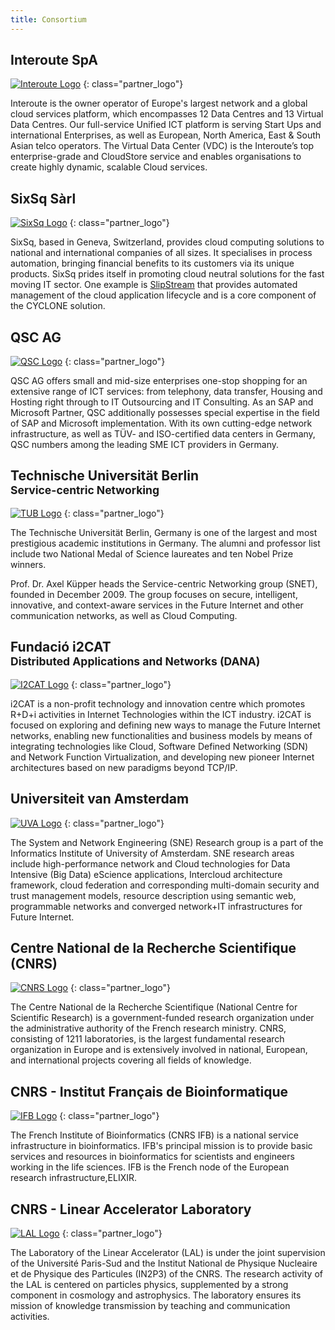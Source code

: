 ```yaml
---
title: Consortium
---
```

## Interoute SpA

[![Interoute Logo](/assets/images/logo_interoute.jpg)](http://www.interoute.com)
{: class="partner_logo"}

Interoute is the owner operator of Europe's largest network and a global cloud services platform, which encompasses 12 Data Centres and 13 Virtual Data Centres. Our full-service Unified ICT platform is serving Start Ups and international Enterprises, as well as European, North America, East & South Asian telco operators. The Virtual Data Center (VDC) is the Interoute’s top enterprise-grade and CloudStore service and enables organisations to create highly dynamic, scalable Cloud services.

## SixSq Sàrl

[![SixSq Logo](/assets/images/logo_sixsq.jpg)](http://sixsq.com)
{: class="partner_logo"}

SixSq, based in Geneva, Switzerland, provides cloud computing
solutions to national and international companies of all sizes. It
specialises in process automation, bringing financial benefits to its
customers via its unique products.  SixSq prides itself in promoting
cloud neutral solutions for the fast moving IT sector.  One example is
[SlipStream](http://sixsq.com/products/slipstream.html) that provides
automated management of the cloud application lifecycle and is a core
component of the CYCLONE solution.

## QSC AG

[![QSC Logo](/assets/images/logo_qsc.jpg)](http://www.qsc.de)
{: class="partner_logo"}

QSC AG offers small and mid-size enterprises one-stop shopping for an
extensive range of ICT services: from telephony, data transfer,
Housing and Hosting right through to IT Outsourcing and IT
Consulting. As an SAP and Microsoft Partner, QSC additionally
possesses special expertise in the field of SAP and Microsoft
implementation. With its own cutting-edge network infrastructure, as
well as TÜV- and ISO-certified data centers in Germany, QSC numbers
among the leading SME ICT providers in Germany.

## Technische Universität Berlin <br/><small>Service-centric Networking</small>

[![TUB Logo](/assets/images/logo_tub_snet.jpg)](http://www.snet.tu-berlin.de)
{: class="partner_logo"}

The Technische Universität Berlin, Germany is one of the largest and most
prestigious academic institutions in Germany. The alumni and professor list
include two National Medal of Science laureates and ten Nobel Prize winners.

Prof. Dr. Axel Küpper heads the Service-centric Networking group (SNET), founded
in December 2009. The group focuses on secure, intelligent, innovative, and
context-aware services in the Future Internet and other communication networks,
as well as Cloud Computing.

## Fundació i2CAT <br/><small>Distributed Applications and Networks (DANA)</small>

[![I2CAT Logo](/assets/images/logo_i2cat.jpg)](http://www.i2cat.net/en)
{: class="partner_logo"}

i2CAT is a non-profit technology and innovation centre which promotes R+D+i activities in Internet Technologies within the ICT industry. i2CAT is focused on exploring and defining new ways to manage the Future Internet networks, enabling new functionalities and business models by means of integrating technologies like Cloud, Software Defined Networking (SDN) and Network Function Virtualization, and developing new pioneer Internet architectures based on new paradigms beyond TCP/IP.

## Universiteit van Amsterdam

[![UVA Logo](/assets/images/logo_uva.jpg)](http://www.uva.nl/en/home)
{: class="partner_logo"}

The System and Network Engineering (SNE) Research group is a part of the Informatics Institute of University of Amsterdam. SNE research areas include high-performance network and Cloud technologies for Data Intensive (Big Data) eScience applications, Intercloud architecture framework, cloud federation and corresponding multi-domain security and trust management models, resource description using semantic web, programmable networks and converged network+IT infrastructures for Future Internet.

## Centre National de la Recherche Scientifique (CNRS)

[![CNRS Logo](/assets/images/logo_cnrs.jpg)](http://www.cnrs.fr)
{: class="partner_logo"}

The Centre National de la Recherche Scientifique (National Centre for Scientific Research) is a government-funded research organization under the administrative authority of the French research ministry.  CNRS, consisting of 1211 laboratories, is the largest fundamental research organization in Europe and is extensively involved in national, European, and international projects covering all fields of knowledge.

## CNRS - Institut Français de Bioinformatique
[![IFB Logo](/assets/images/logo_cnrs_ifb.jpg)](http://www.france-bioinformatique.fr)
{: class="partner_logo"}

The French Institute of Bioinformatics (CNRS IFB) is a national service infrastructure in bioinformatics. IFB's principal mission is to provide basic services and resources in bioinformatics for scientists and engineers working in the life sciences. IFB is the French node of the European research infrastructure,ELIXIR.

## CNRS - Linear Accelerator Laboratory
[![LAL Logo](/assets/images/logo_cnrs_lal.jpg)](http://www.lal.in2p3.fr/)
{: class="partner_logo"}

The Laboratory of the Linear Accelerator (LAL) is under the joint supervision of the Université Paris-Sud and the Institut National de Physique Nucleaire et de Physique des Particules (IN2P3) of the CNRS. The research activity of the LAL is centered on particles physics, supplemented by a strong component in cosmology and astrophysics. The laboratory ensures its mission of knowledge transmission by teaching and communication activities.
